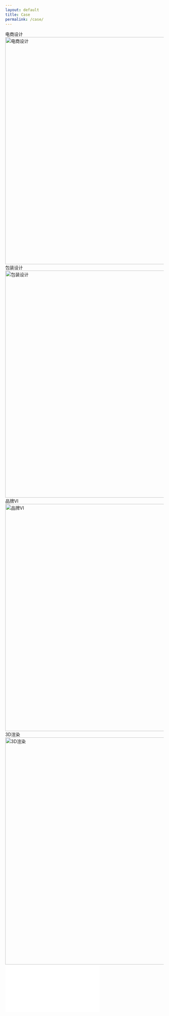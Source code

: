 ```yaml
---
layout: default
title: Case
permalink: /case/
---
```


<section class="case-section">

  <!-- 电商设计 -->
  <div class="case-block">
    <div class="case-text">电商设计</div>
    <div class="case-img">
      <img src="https://s21.ax1x.com/2025/08/21/pVDisVU.jpg" alt="电商设计" width="1280" height="720">
    </div>
  </div>

  <!-- 包装设计 -->
  <div class="case-block">
    <div class="case-text">包装设计</div>
    <div class="case-img">
      <img src="https://s21.ax1x.com/2025/08/26/pVyDo90.jpg" alt="包装设计" width="1280" height="720">
    </div>
  </div>

  <!-- 品牌VI -->
  <div class="case-block">
    <div class="case-text">品牌VI</div>
    <div class="case-img">
      <img src="https://s21.ax1x.com/2025/08/21/pVDisVU.jpg" alt="品牌VI" width="1280" height="720">
    </div>
  </div>

  <!-- 3D渲染 -->
  <div class="case-block">
    <div class="case-text">3D渲染</div>
    <div class="case-img">
      <img src="https://s21.ax1x.com/2025/08/21/pVDisVU.jpg" alt="3D渲染" width="1280" height="720">
    </div>
  </div>

<!-- 产品动画 -->
<div class="case-img">
  <div class="video-wrapper">
    <iframe src="//player.bilibili.com/player.html?bvid=BV1VdekzyE52&page=1"
            scrolling="no"
            border="0"
            frameborder="no"
            allowfullscreen="true">
    </iframe>
  </div>
</div>




